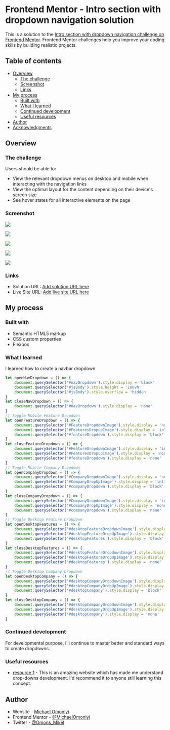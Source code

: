 # Frontend Mentor - Intro section with dropdown navigation solution

This is a solution to the [Intro section with dropdown navigation challenge on Frontend Mentor](https://www.frontendmentor.io/challenges/intro-section-with-dropdown-navigation-ryaPetHE5). Frontend Mentor challenges help you improve your coding skills by building realistic projects. 

## Table of contents

- [Overview](#overview)
  - [The challenge](#the-challenge)
  - [Screenshot](#screenshot)
  - [Links](#links)
- [My process](#my-process)
  - [Built with](#built-with)
  - [What I learned](#what-i-learned)
  - [Continued development](#continued-development)
  - [Useful resources](#useful-resources)
- [Author](#author)
- [Acknowledgments](#acknowledgments)
## Overview

### The challenge

Users should be able to:

- View the relevant dropdown menus on desktop and mobile when interacting with the navigation links
- View the optimal layout for the content depending on their device's screen size
- See hover states for all interactive elements on the page

### Screenshot

![](./images/Screenshot_desktop_2022-09-30%20at%2022-42-24%20Frontend%20Mentor%20Intro%20section%20with%20dropdown%20navigation.png)

![](./images/Screenshot_desktop_active_state_2022-09-30%20at%2022-43-11%20Frontend%20Mentor%20Intro%20section%20with%20dropdown%20navigation.png)

![](./images/Screenshot_mobile_2022-09-30%20at%2022-44-00%20Frontend%20Mentor%20Intro%20section%20with%20dropdown%20navigation.png)

![](./images/Screenshot_mobile_dropdown_2022-09-30%20at%2022-45-10%20Frontend%20Mentor%20Intro%20section%20with%20dropdown%20navigation.png)

![](./images/Screenshot_mobile_dropdown_expanded2022-09-30%20at%2022-45-49%20Frontend%20Mentor%20Intro%20section%20with%20dropdown%20navigation.png)


### Links

- Solution URL: [Add solution URL here](https://your-solution-url.com)
- Live Site URL: [Add live site URL here](https://your-live-site-url.com)

## My process

### Built with

- Semantic HTML5 markup
- CSS custom properties
- Flexbox

### What I learned

I learned how to create a navbar dropdown

```js
let openNavDropdown = () => {
    document.querySelector('#navDropdown').style.display = 'block'
    document.querySelector('#jsBody').style.height = '100vh'
    document.querySelector('#jsBody').style.overflow = 'hidden'
}
let closeNavDropdown = () => {
    document.querySelector('#navDropdown').style.display = 'none'
}
// Toggle Mobile Feature Dropdown
let openFeatureDropdown = () => {
    document.querySelector('#FeatureDropdownImage').style.display = 'none'
    document.querySelector('#FeaturesDropupImage').style.display = 'inline-block'
    document.querySelector('#featureDropdown').style.display = 'block'
}
let closeFeatureDropdown = () => {
    document.querySelector('#FeatureDropdownImage').style.display = 'inline-block'
    document.querySelector('#FeaturesDropupImage').style.display = 'none'
    document.querySelector('#featureDropdown').style.display = 'none'
}
// Toggle Mobile Company Dropdown
let openCompanyDropdown = () => {
    document.querySelector('#CompanyDropdownImage').style.display = 'none'
    document.querySelector('#CompanyDropUpImage').style.display = 'inline-block'
    document.querySelector('#companyDropdown').style.display = 'block'
}
let closeCompanyDropdown = () => {
    document.querySelector('#CompanyDropdownImage').style.display = 'inline-block'
    document.querySelector('#CompanyDropUpImage').style.display = 'none'
    document.querySelector('#companyDropdown').style.display = 'none'
}
// Toggle Desktop Feature Dropdown
let openDesktopFeatures = () => {
    document.querySelector('#desktopFeatureDropdownImage').style.display = 'none'
    document.querySelector('#desktopFeatureDropUpImage').style.display = 'inline-block'
    document.querySelector('#desktopFeatures').style.display = 'block'
}
let closeDesktopFeatures = () => {
    document.querySelector('#desktopFeatureDropdownImage').style.display = 'inline-block'
    document.querySelector('#desktopFeatureDropUpImage').style.display = 'none'
    document.querySelector('#desktopFeatures').style.display = 'none'
}
// Toggle Desktop Company Dropdown
let openDesktopCompany = () => {
    document.querySelector('#desktopCompanyDropdownImage').style.display = 'none'
    document.querySelector('#desktopCompanyDropUpImage').style.display = 'inline-block'
    document.querySelector('#desktopCompany').style.display = 'block'
}
let closeDesktopCompany = () => {
    document.querySelector('#desktopCompanyDropdownImage').style.display = 'inline-block'
    document.querySelector('#desktopCompanyDropUpImage').style.display = 'none'
    document.querySelector('#desktopCompany').style.display = 'none'
}
```

### Continued development

For developmental purpose, i'll continue to master better and standard ways to create dropdowns.

### Useful resources

- [resource 1](https://www.w3schoold.com) - This is an amazing website which has made me understand drop-downs development. I'd recommend it to anyone still learning this concept.

## Author

- Website - [Michael Omoniyi](https://github.com/MichaelOmoniyi)
- Frontend Mentor - [@MichaelOmoniyi](www.frontendmentor.io/profile/MichaelOmoniyi)
- Twitter - [@Omons_Mikel](https://twitter.com/Omons_Mikel)
